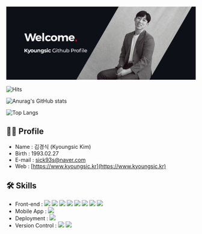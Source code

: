 ![Profile image](./images/github_profile.jpg)

![Hits](https://hits.seeyoufarm.com/api/count/incr/badge.svg?url=https%3A%2F%2Fgithub.com%2Fkyoungsic-dev&count_bg=%23DD6487&title_bg=%23282A36&icon=github.svg&icon_color=%23E7E7E7&title=visitors&edge_flat=true)

![Anurag's GitHub stats](https://github-readme-stats-sand-six-91.vercel.app/api?username=kyoungsic-dev&show_icons=true&count_private=true&line_height=24&theme=dracula)

![Top Langs](https://github-readme-stats.vercel.app/api/top-langs/?username=kyoungsic-dev&layout=compact&theme=dracula)

## 👩‍💻 Profile

- Name : 김경식 (Kyoungsic Kim)
- Birth : 1993.02.27
- E-mail : sick93s@naver.com
- Web : [https://www.kyoungsic.kr](https://www.kyoungsic.kr)

## 🛠 Skills

- Front-end : <span><img src="https://img.shields.io/badge/HTML-e34f26?style=flat&logo=html5&logoColor=white"/></span>
  <span><img src="https://img.shields.io/badge/CSS-1572b6?style=flat&logo=css3&logoColor=white"/></span>
  <span><img src="https://img.shields.io/badge/Sass-cc6699?style=flat&logo=sass&logoColor=white"/></span>
  <span><img src="https://img.shields.io/badge/JavaScript-f0d81e?style=flat&logo=javascript&logoColor=white"/></span>
  <span><img src="https://img.shields.io/badge/jQuery-0769ad?style=flat&logo=jquery&logoColor=white"/></span>
  <span><img src="https://img.shields.io/badge/TypeScript-3178C6?style=flat&logo=typescript&logoColor=white"/></span>
  <span><img src="https://img.shields.io/badge/React-61dafb?style=flat&logo=react&logoColor=white"/></span>
  <span><img src="https://img.shields.io/badge/Redux-764abc?style=flat&logo=redux&logoColor=white"/></span>
  <!-- <span><img src="https://img.shields.io/badge/Next.js-000000?style=flat&logo=next-dot-js&logoColor=white"/></span> -->
  <!-- <span><img src="https://img.shields.io/badge/Django-092e20?style=flat&logo=django&logoColor=white"/></span> -->
- Mobile App : <span><img src="https://img.shields.io/badge/React Native-61dafb?style=flat&logo=react&logoColor=white"/></span><br/>
- Deployment : <span><img src="https://img.shields.io/badge/AWS-232f3e?style=flat&logo=amazon-aws&logoColor=white"/></span><br />
- Version Control : <span><img src="https://img.shields.io/badge/Git-f05032?style=flat&logo=git&logoColor=white"/></span>
  <span><img src="https://img.shields.io/badge/GitHub-181717?style=flat&logo=github&logoColor=white"/></span>
